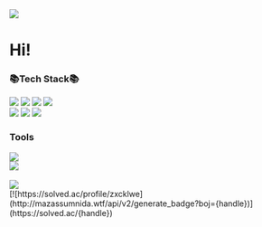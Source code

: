 <!-- 
git readme 사용법
https://gist.github.com/ihoneymon/652be052a0727ad59601
https://github.com/kyechan99/capsule-render/blob/master/docs/README_kr.md
-->

<!-- 
readme header 설정
출처: https://github.com/kyechan99/capsule-render/blob/master/docs/README_kr.md
<img src="https://capsule-render.vercel.app/api?type=모양&color=색상코드&height=높이&section=header&text=텍스트&fontSize=텍스트크기"/>
-->
<div>
<img src="https://capsule-render.vercel.app/api?type=waving&color=auto&height=300&section=header&fontSize=90"/>
<h1>Hi!</h1>
</div>


<!-- 사용할 줄 아는 기술 리스트
<img src="https://img.shields.io/badge/아이콘내용-바탕색?style=flat&logo=로고이름&logoColor=white"/>
icon: https://simpleicons.org
-->
<div align="left">
  <div>
    <h3>📚Tech Stack📚</h3>
    <img src="https://img.shields.io/badge/Spring-6DB33F?style=flat&logo=Spring&logoColor=white" />
    <img src="https://img.shields.io/badge/Flask-000000?style=flat&logo=Flask&logoColor=white" />
    <img src="https://img.shields.io/badge/Java-007396?style=flat&logo=Java&logoColor=white" />
    <img src="https://img.shields.io/badge/Python-3776AB?style=flat&logo=Python&logoColor=white" />
    <br>
    <img src="https://img.shields.io/badge/HTML5-E34F26?style=flat&logo=HTML5&logoColor=white" />
    <img src="https://img.shields.io/badge/CSS3-1572B6?style=flat&logo=CSS3&logoColor=white" />
    <img src="https://img.shields.io/badge/JavaScrpit-F7DF1E?style=flat&logo=JS&logoColor=white" />
  </div>
  <div>
    <h3>Tools</h3>
    <img src="https://img.shields.io/badge/github-181717?style=flat&logo=GitHub&logoColor=white" />
  </div>
  
</div>




<!-- 
<img src="https://github-readme-stats.vercel.app/api/top-langs/?username=본인아이디&layout=compact"><br><br>
<img src="https://github-readme-stats.vercel.app/api?username=본인아이디&show_icons=true">
-->
<div>
  <img src="https://github-readme-stats.vercel.app/api/top-langs/?username=arcensia&layout=compact"><br><br>
  <img src="https://github-readme-stats.vercel.app/api?username=arcensia&show_icons=true">  
</div>
<!-- 
백준 티어 출처:https://github.com/mazassumnida/mazassumnida?tab=readme-ov-file
-->
[![https://solved.ac/profile/zxcklwe](http://mazassumnida.wtf/api/v2/generate_badge?boj={handle})](https://solved.ac/{handle})




<!--
<img src="https://capsule-render.vercel.app/api?type=wave&color=auto&height=300&section=header&text=capsule%20render&fontSize=90" />
-->
